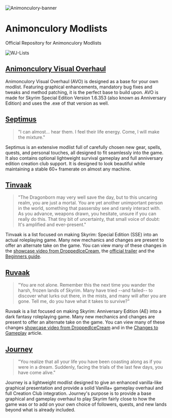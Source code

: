 ![Animonculory-banner](https://raw.githubusercontent.com/The-Animonculory/AnimonculoryWJLists/main/animonculory.png)

# Animonculory Modlists
Official Repository for Animonculory Modlists

![WJ-Lists](https://raw.githubusercontent.com/The-Animonculory/AnimonculoryWJLists/main/Wabbajack%20Lists.gif)

## [Animonculory Visual Overhaul](https://github.com/The-Animonculory/Animonculory-Visual-Overhaul/blob/main/Readme.md)
Animonculory Visual Overhaul (AVO) is designed as a base for your own modlist. Featuring graphical enhancements, mandatory bug fixes and tweaks and method patching, it is the perfect base to build upon. AVO is made for Skyrim Special Edition Version 1.6.353 (also known as Anniversary Edition) and uses the .exe of that version as well.

## [Septimus](https://github.com/Guitarninja2/septimus/blob/main/README.md)
> "I can almost... hear them. I feel their life energy. Come, I will make the mixture."

Septimus is an extensive modlist full of carefully chosen new gear, spells, quests, and personal touches, all designed to fit seamlessly into the game. It also contains optional lightweight survival gameplay and full anniversary edition creation club support. It is designed to look beautiful while maintaining a stable 60+ framerate on almost any machine.

## [Tinvaak](https://github.com/Althro/Tinvaak2/blob/main/README.md)
> "The Dragonborn may very well save the day, but to this uncaring realm, you are just a mortal. You are yet another unimportant person in the world, something that passersby see and rarely interact with. As you advance, weapons drawn, you hesitate, unsure if you can really do this. That tiny bit of uncertainty, that small voice of doubt: It's amplified and ever-present."

Tinvaak is a list focused on making Skyrim: Special Edition (SSE) into an actual roleplaying game. Many new mechanics and changes are present to offer an alternate take on the game. You can view many of these changes in the [showcase video from DroppedIceCream](https://www.youtube.com/watch?v=4N0cOrv5Crc), the [official trailer](https://youtu.be/8bLSGfok47g) and the [Beginners guide](https://github.com/Althro/Tinvaak2/blob/main/Beginners%20Guide%20to%20Tinvaak.md).

## [Ruvaak](https://github.com/chri3i/Ruvaak-Readme/blob/main/README.md)
> "You are not alone. Remember this the next time you wander the harsh, frozen lands of Skyrim. Many have tried --and failed-- to discover what lurks out there, in the mists, and many will after you are gone. Tell me, do you have what it takes to survive?"

Ruvaak is a list focused on making Skyrim: Anniversary Edition (AE) into a dark fantasy roleplaying game. Many new mechanics and changes are present to offer an alternate take on the game. You can view many of these changes [showcase video from DroppedIceCream](https://www.youtube.com/watch?v=KY1qEnkNpzM) and in the [Changes to Gameplay](https://github.com/chri3i/Ruvaak-Readme/blob/main/changes%20to%20gameplay.md) article. 

## [Journey](https://github.com/SiraMirai/journey/blob/main/README.md)
> "You realize that all your life you have been coasting along as if you were in a dream. Suddenly, facing the trials of the last few days, you have come alive."

Journey is a lightweight modlist designed to give an enhanced vanilla-like graphical presentation and provide a solid Vanilla+ gameplay overhaul and full Creation Club integration. Journey's purpose is to provide a base graphical and gameplay overhaul to play Skyrim fairly close to how the game was or to add on your own choice of followers, quests, and new lands beyond what is already included.
